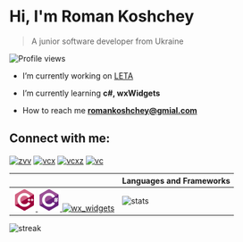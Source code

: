 # Hi, I'm Roman Koshchey
> A junior software developer from Ukraine

![Profile views](https://komarev.com/ghpvc/?username=koshcher&label=Profile%20views&color=0e75b6&style=flat)

- I’m currently working on [LETA](https://github.com/Koshcher/LETA)

- I’m currently learning **c#, wxWidgets**

-  How to reach me **romankoshchey@gmial.com**

## Connect with me:
<a href="https://www.linkedin.com/in/roman-koshchey-0a7a03223/" target="blank"><img align="center" src="https://raw.githubusercontent.com/rahuldkjain/github-profile-readme-generator/master/src/images/icons/Social/linked-in-alt.svg" alt="zvv" height="30" width="40" /></a>
<a href="https://www.instagram.com/koshchey_sw/" target="blank"><img align="center" src="https://raw.githubusercontent.com/rahuldkjain/github-profile-readme-generator/master/src/images/icons/Social/instagram.svg" alt="vcx" height="30" width="40" /></a>
<a href="https://www.youtube.com/channel/UC76gVI16vbdC1Bwa87bECyw" target="blank"><img align="center" src="https://raw.githubusercontent.com/rahuldkjain/github-profile-readme-generator/master/src/images/icons/Social/youtube.svg" alt="vcxz" height="30" width="40" /></a>
<a href="https://discord.com/users/Koshcher#7607" target="blank"><img align="center" src="https://raw.githubusercontent.com/rahuldkjain/github-profile-readme-generator/master/src/images/icons/Social/discord.svg" alt="vc" height="30" width="40" /></a>



|  | Languages and Frameworks    |
| ---:          |        :--- |
| <a href="https://www.w3schools.com/cpp/" target="_blank" rel="noreferrer"> <img src="https://raw.githubusercontent.com/devicons/devicon/master/icons/cplusplus/cplusplus-original.svg" alt="cplusplus" width="40" height="40"/> </a> <a href="https://www.w3schools.com/cs/" target="_blank" rel="noreferrer"> <img src="https://raw.githubusercontent.com/devicons/devicon/master/icons/csharp/csharp-original.svg" alt="csharp" width="40" height="40"/> </a> <a href="https://www.wxwidgets.org/" target="_blank" rel="noreferrer"> <img src="https://upload.wikimedia.org/wikipedia/commons/b/bb/WxWidgets.svg" alt="wx_widgets" width="40" height="40"/> </a> | ![stats](https://github-readme-stats.vercel.app/api/top-langs?username=koshcher&show_icons=true&locale=en&layout=compact&theme=dracula) |


![streak](https://github-readme-streak-stats.herokuapp.com/?user=koshcher&theme=dracula)
